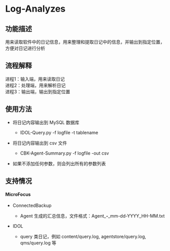 # Log-Analyzes

## 功能描述
用来读取软件中的日记信息，用来整理和提取日记中的信息，并输出到指定位置，方便对日记进行分析

## 流程解释
进程1：输入端，用来读取日记<br>
进程2：处理端，用来解析日记<br>
进程3：输出端，输出到指定位置

## 使用方法
+ 将日记内容输出到 MySQL 数据库
    + IDOL-Query.py -f logfile -t tablename
    
+ 将日记内容输出到 csv 文件
    + CBK-Agent-Summary.py -f logfile -out csv

+ 如果不添加任何参数，则会列出所有的参数列表

## 支持情况

#### MicroFocus
+ ConnectedBackup
    + Agent 生成的汇总信息，文件格式：Agent_*****-*****_mm-dd-YYYY_HH-MM.txt

+ IDOL
    + query 类日记，例如 content/query.log, agentstore/query.log, qms/query.log 等